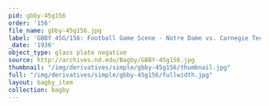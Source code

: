 ```yaml
---
pid: gbby-45g156
order: '156'
file_name: gbby-45g156.jpg
label: 'GBBY 45G/156: Football Game Scene - Notre Dame vs. Carnegie Tech - 1936'
_date: '1936'
object_type: glass plate negative
source: http://archives.nd.edu/Bagby/GBBY-45g156.jpg
thumbnail: "/img/derivatives/simple/gbby-45g156/thumbnail.jpg"
full: "/img/derivatives/simple/gbby-45g156/fullwidth.jpg"
layout: bagby_item
collection: bagby
---
```


